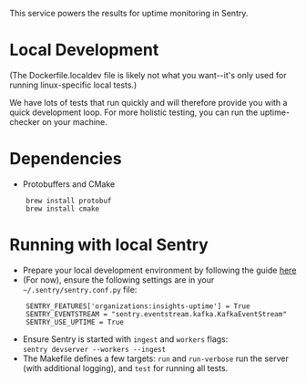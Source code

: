This service powers the results for uptime monitoring in Sentry.

# Local Development

(The Dockerfile.localdev file is likely not what you want--it's only used for running linux-specific local tests.)

We have lots of tests that run quickly and will therefore provide you with a quick development loop.  For more holistic testing, you can run the uptime-checker on your machine.

# Dependencies

- Protobuffers and CMake
```
    brew install protobuf
    brew install cmake
```

# Running with local Sentry
- Prepare your local development environment by following the guide [here](https://develop.sentry.dev/development-infrastructure/environment/)
- (For now), ensure the following settings are in your `~/.sentry/sentry.conf.py` file:
```    
    SENTRY_FEATURES['organizations:insights-uptime'] = True
    SENTRY_EVENTSTREAM = "sentry.eventstream.kafka.KafkaEventStream"
    SENTRY_USE_UPTIME = True
```

- Ensure Sentry is started with `ingest` and `workers` flags:  
```sentry devserver --workers --ingest```
- The Makefile defines a few targets: `run` and `run-verbose` run the server (with additional logging), and `test` for running all tests.
